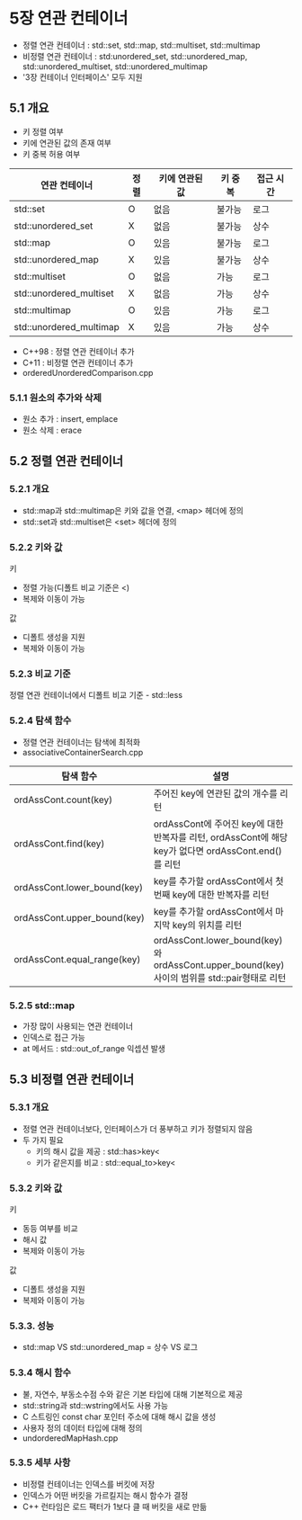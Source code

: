 # 5장 연관 컨테이너

- 정렬 연관 컨테이너 : std::set, std::map, std::multiset, std::multimap
- 비정렬 연관 컨테이너 : std:unordered_set, std::unordered_map, std::unordered_multiset, std::unordered_multimap
- '3장 컨테이너 인터페이스' 모두 지원

## 5.1 개요

- 키 정렬 여부
- 키에 연관된 값의 존재 여부
- 키 중복 허용 여부

|연관 컨테이너|정렬|키에 연관된 값|키 중복|접근 시간|
|-----|----|----|----|----|
|std::set|O|없음|불가능|로그|
|std::unordered_set|X|없음|불가능|상수|
|std::map|O|있음|불가능|로그|
|std::unordered_map|X|있음|불가능|상수|
|std::multiset|O|없음|가능|로그|
|std::unordered_multiset|X|없음|가능|상수|
|std::multimap|O|있음|가능|로그|
|std::unordered_multimap|X|있음|가능|상수|

- C++98 : 정렬 연관 컨테이너 추가
- C+11 : 비정렬 연관 컨테이너 추가
- orderedUnorderedComparison.cpp

### 5.1.1 원소의 추가와 삭제

- 원소 추가 : insert, emplace
- 원소 삭제 : erace

## 5.2 정렬 연관 컨테이너

### 5.2.1 개요

- std::map과 std::multimap은 키와 값을 연결, &lt;map&gt; 헤더에 정의
- std::set과 std::multiset은 &lt;set&gt; 헤더에 정의

### 5.2.2 키와 값

키
- 정렬 가능(디폴트 비교 기준은 &lt;)
- 복제와 이동이 가능

값
- 디폴트 생성을 지원
- 복제와 이동이 가능

### 5.2.3 비교 기준

정렬 연관 컨테이너에서 디폴트 비교 기준 - std::less


### 5.2.4 탐색 함수

- 정렬 연관 컨테이너는 탐색에 최적화
- associativeContainerSearch.cpp

|탐색 함수|설명|
|-------|---|
|ordAssCont.count(key)|주어진 key에 연관된 값의 개수를 리턴|
|ordAssCont.find(key)|ordAssCont에 주어진 key에 대한 반복자를 리턴, ordAssCont에 해당 key가 없다면 ordAssCont.end()를 리턴|
|ordAssCont.lower_bound(key)|key를 추가할 ordAssCont에서 첫 번째 key에 대한 반복자를 리턴|
|ordAssCont.upper_bound(key)|key를 추가할 ordAssCont에서 마지막 key의 위치를 리턴|
|ordAssCont.equal_range(key)|ordAssCont.lower_bound(key)와 ordAssCont.upper_bound(key) 사이의 범위를 std::pair형태로 리턴|


### 5.2.5 std::map

- 가장 많이 사용되는 연관 컨테이너
- 인덱스로 접근 가능
- at 메서드 : std::out_of_range 익셉션 발생

## 5.3 비정렬 연관 컨테이너

### 5.3.1 개요

- 정렬 연관 컨테이너보다, 인터페이스가 더 풍부하고 키가 정렬되지 않음
- 두 가지 필요
    - 키의 해시 값을 제공 : std::has&gt;key&lt;
    - 키가 같은지를 비교 : std::equal_to&gt;key&lt;

### 5.3.2 키와 값

키
- 동등 여부를 비교
- 해시 값
- 복제와 이동이 가능

값
- 디폴트 생성을 지원
- 복제와 이동이 가능

### 5.3.3. 성능

- std::map VS std::unordered_map = 상수 VS 로그

### 5.3.4 해시 함수

- 불, 자연수, 부동소수점 수와 같은 기본 타입에 대해 기본적으로 제공
- std::string과 std::wstring에서도 사용 가능
- C 스트링인 const char 포인터 주소에 대해 해시 값을 생성
- 사용자 정의 데이터 타입에 대해 정의
- undorderedMapHash.cpp

### 5.3.5 세부 사항

- 비정렬 컨테이너는 인덱스를 버킷에 저장
- 인덱스가 어떤 버킷을 가르킬지는 해시 함수가 결정
- C++ 런타임은 로드 팩터가 1보다 클 때 버킷을 새로 만듦
